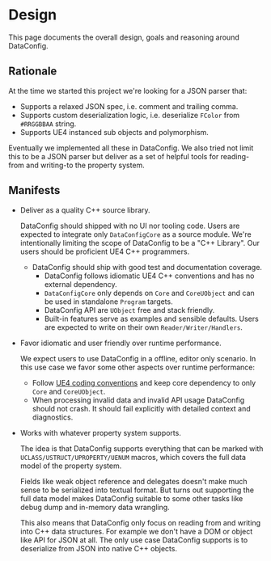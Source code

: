 # Design

This page documents the overall design, goals and reasoning around DataConfig.

## Rationale

At the time we started this project we're looking for a JSON parser that:

- Supports a relaxed JSON spec, i.e. comment and trailing comma.
- Supports custom deserialization logic, i.e. deserialize `FColor` from `#RRGGBBAA` string.
- Supports UE4 instanced sub objects and polymorphism.

Eventually we implemented all these in DataConfig. We also tried not limit this to be a JSON parser but deliver as a set of helpful tools for reading-from and writing-to the property system. 

## Manifests

- Deliver as a quality C++ source library.
  
  DataConfig should shipped with no UI nor tooling code. Users are expected to integrate only `DataConfigCore` as a source module. We're intentionally limiting the scope of DataConfig to be a "C++ Library". Our users should be proficient UE4 C++ programmers.
  
  - DataConfig should ship with good test and documentation coverage.
    - DataConfig follows idiomatic UE4 C++ conventions and has no external dependency.
    - `DataConfigCore` only depends on `Core` and `CoreUObject` and can be used in standalone `Program` targets.
    - DataConfig API are `UObject` free and stack friendly.
    - Built-in features serve as examples and sensible defaults. Users are expected to write on their own `Reader/Writer/Handlers`.
  
- Favor idiomatic and user friendly over runtime performance.

  We expect users to use DataConfig in a offline, editor only scenario. In this use case we favor some other aspects over runtime performance:

    - Follow [UE4 coding conventions][2] and keep core dependency to only `Core` and `CoreUObject`.
  - When processing invalid data and invalid API usage DataConfig should not crash. It should fail explicitly with detailed context and diagnostics.
  
- Works with whatever property system supports.

  The idea is that DataConfig supports everything that can be marked with `UCLASS/USTRUCT/UPROPERTY/UENUM` macros, which covers the full data model of the property system.

  Fields like weak object reference and delegates doesn't make much sense to be serialized into textual format. But turns out supporting the full data model makes DataConfig suitable to some other tasks like debug dump and in-memory data wrangling.

  This also means that DataConfig only focus on reading from and writing into C++ data structures. For example we don't have a DOM or object like API for JSON at all. The only use case DataConfig supports is to deserialize from JSON into native C++ objects.

[1]:https://www.unrealengine.com/en-US/blog/unreal-property-system-reflection "Unreal Property System (Reflection)"
[2]:https://docs.unrealengine.com/en-US/ProductionPipelines/DevelopmentSetup/CodingStandard/index.html "UE4 Coding Standard"
